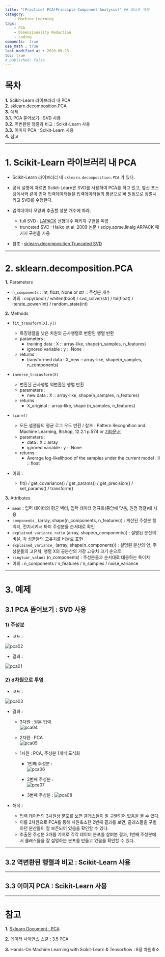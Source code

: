 ```yaml
---
title: "[Practice] PCA(Principle Component Analysis)" ## 포스트 제목
category:       
    - Machine Learning
tags:           
    - PCA
    - Dimensionality Reduction
    - coding
comments:  true
use_math : true
last_modified_at : 2020-09-23
toc: true
# published: false
---
```


# 목차

**1\.** Scikit-Learn 라이브러리 내 PCA  
**2\.** sklearn.decomposition.PCA  
**3\.** 예제  
    **3\.1\.** PCA 뜯어보기 : SVD 사용  
    **3\.2\.** 역변환된 행렬과 비교 : Scikit-Learn 사용  
    **3\.3\.** 이미지 PCA : Scikit-Learn 사용  
**4\.** 참고


---

# 1. Scikit-Learn 라이브러리 내 PCA

- Scikit-Learn 라이브러리 내 `sklearn.decomposition.PCA` 가 있다.

- 공식 설명에 따르면 Scikit-Learn은 SVD를 사용하여 PCA를 하고 있고, 앞선 포스팅에서와 같이 먼저 입력데이터들을 입력데이터들의 평균으로 빼 원점으로 정렬시키고 SVD를 수행한다.

- 입력데이터 모양과 추출할 성분 개수에 따라, 
    + full SVD : [LAPACK](http://netlib.org/lapack/) 선형대수 패키지 구현을 따름
    + truncated SVD : Halko et al. 2009 논문 / scipy.aprse.linalg ARPACK 패키지 구현을 사용

- 참조 : [sklearn.decomposition.Truncated SVD](https://scikit-learn.org/stable/modules/generated/sklearn.decomposition.TruncatedSVD.html#sklearn.decomposition.TruncatedSVD)

---

# 2. sklearn.decomposition.PCA
   
**1\.** Parameters
  

- `n_components` : int, float, None or str :: 주성분 개수  
- 이외 : copy(bool) / whiten(bool) / svd_solver(str) / tol(float) / iterate_power(int) / random_state(int)

  
**2\.** Methods  
  

- `fit_transform(X[,y])` 
    + 특징행렬을 낮은 차원의 근사행렬로 변환된 행렬 반환
    + parameters :  
        * training data : X :: array-like, shape(n_samples, n_features)  
        + ignored variable : y :: None  
    + returns : 
        * transformed data : X_new :: array-like, shape(n_samples, n_components)  

- `inverse_trainsform(X)`
    + 변환된 근사행렬 역변환된 행렬 반환  
    + parameters :  
        + new data : X :: array-like, shape(n_samples, n_features)
    + returns :  
        * X_original :: array-like, shape (n_samples, n_features)  

- `score()`
    + 모든 샘플들의 평균 로그 우도 반환 / 참조 : Pattern Recognition and Machine Learning, Bishop, 12.2.1 p.574 or [기타문서](http://www.miketipping.com/papers/met-mppca.pdf)  
    + parameters :   
        * data : X :: array  
        * ignored variable : y :: None
    + returns : 
        * Average log-likelihood of the samples under the current model : ll :: float  

- 이외 :  
    + fit() / get_covariance() / get_params() / get_precision() / set_params() / transform()  


**3\.** Attributes  
  

+ `mean` :  입력 데이터의 평균 벡터, 입력 데이터 정규화(중앙에 맞춤, 원점 정렬)에 사용  
+ `components_` (array, shape(n_components, n_features)) : 계산된 주성분 행벡터, 전치시켜서 봐야 주성분들 순서대로 확인  
+ `explained_variance_ratio` (array, shape(n_components)) : 설명된 분산의 비율, 각 성분들의 고유치를 비율로 표현  
+ `explained_variance_`  (array, shape(n_components)) : 설명된 분산의 양, 주성분들의 고유치, 행렬 X의 공분산의 가장 고유치 크기 순으로  
+ `singluar_values` (n_components) : 주성분들과 순서대로 대응하는 특이치  
+ 이외 : n_components / n_features / n_samples / noise_variance

---

# 3. 예제

## 3.1 PCA 뜯어보기 : SVD 사용
### 1) 주성분

- 코드 :  
  
![pca02](/assets/images/2020-09-23-pca02.PNG)

- 결과 :
  
![pca01](/assets/images/2020-09-23-pca01.PNG)

### 2) d차원으로 투영

- 코드 :  

![pca03](/assets/images/2020-09-23-pca03.PNG)

- 결과 :  
    + 3차원 : 원본 입력  
    ![pca04](/assets/images/2020-09-23-pca04.png)  
      
    + 2차원 : PCA  
    ![pca05](/assets/images/2020-09-23-pca05.png)   
  
    + 1차원 : PCA, 주성분 1개씩 도식화
        * 1번째 주성분 :  
        ![pca06](/assets/images/2020-09-23-pca06.png)  

        * 2번째 주성분 :  
        ![pca07](/assets/images/2020-09-23-pca07.png)  

        * 3번째 주성분 :
        ![pca08](/assets/images/2020-09-23-pca08.png)  
  

- 해석 :  
    + 입력 데이터의 3차원상 분포를 보면 클래스들이 잘 구별되어 있음을 볼 수 있다.
    + 이를 2차원으로 PCA를 통해 차원축소한 2번째 결과를 보면, 클래스들을 구별하던 분산들이 잘 보존되어 있음을 확인할 수 있다.
    + 추출된 주성분 3개를 기저로 각각 데이터 분포를 살펴본 결과, 1번째 주성분에서 클래스들을 잘 설명하는 분포를 만들고 있음을 확인할 수 있다.

---

## 3.2 역변환된 행렬과 비교 : Scikit-Learn 사용

---

## 3.3 이미지 PCA : Scikit-Learn 사용

---

# 참고

**1\.** [Sklearn Document : PCA](https://scikit-learn.org/stable/modules/generated/sklearn.decomposition.PCA.html)

**2\.** [데이터 사이언스 스쿨 : 3.5 PCA](https://datascienceschool.net/view-notebook/f10aad8a34a4489697933f77c5d58e3a/)  

**3\.** Hands-On Machine Learning with Scikit-Learn & Tensorflow : 8장 차원축소  
